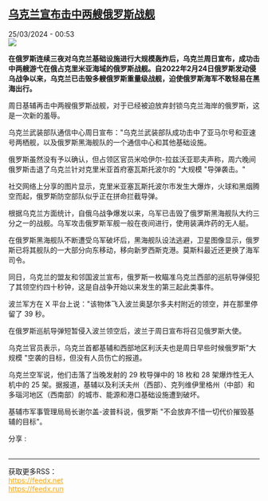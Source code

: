 <!--1711325702000-->
[乌克兰宣布击中两艘俄罗斯战舰](https://www.rfi.fr/cn/%E4%B8%AD%E5%9B%BD/20240324-%E4%B9%8C%E5%85%8B%E5%85%B0%E5%AE%A3%E5%B8%83%E5%87%BB%E4%B8%AD%E4%B8%A4%E8%89%98%E4%BF%84%E7%BD%97%E6%96%AF%E6%88%98%E8%88%B0)
------

<div>25/03/2024 - 00:53</div><img src="https://s.rfi.fr/media/display/b4fb40d2-ea39-11ee-9c3e-005056a90284/w:1280/p:16x9/2024-03-19T031022Z_1889085273_RC2QO6AMMV3W_RTRMADP_3_UKRAINE-CRISIS-SYRSKYI.JPG"><p><strong>在俄罗斯连续三夜对乌克兰基础设施进行大规模轰炸后，乌克兰周日宣布，成功击中两艘游弋在俄占克里米亚海域的俄罗斯战舰。自2022年2月24日俄罗斯发动侵乌战争以来，乌克兰已击毁多艘俄罗斯重量级战舰，迫使俄罗斯海军不敢轻易在黑海出行。        </strong></p><div><p>周日基辅再击中两艘俄罗斯战舰，对于已经被迫放弃封锁乌克兰海岸的俄罗斯，这是一次新的羞辱。</p><p>乌克兰武装部队通信中心周日宣布："乌克兰武装部队成功击中了亚马尔号和亚速号两栖舰，以及俄罗斯黑海舰队的一个通信中心和其他基础设施。</p><p>俄罗斯虽然没有予以确认，但占领区官员米哈伊尔-拉兹沃亚耶夫声称，周六晚间俄罗斯击退了乌克兰针对克里米亚首府塞瓦斯托波尔的 "大规模 "导弹袭击。"</p><p>社交网络上分享的图片显示，克里米亚塞瓦斯托波尔市发生大爆炸，火球和黑烟腾空而起，俄罗斯防空部队似乎正在拼命拦截导弹。</p><p>根据乌克兰方面统计，自俄乌战争爆发以来，乌军已击毁了俄罗斯黑海舰队大约三分之一的战舰。乌军攻击俄罗斯军舰一般在夜间进行，使用装满炸药的无人艇。</p><p>在俄罗斯黑海舰队不断遭受乌军破坏后，黑海舰队设法逃避，卫星图像显示，俄罗斯已将其舰队的一大部分向东移动，移向新罗西斯克港。莫斯科最近还更换了海军司令。</p><p>同日，乌克兰的盟友和邻国波兰宣布，俄罗斯一枚瞄准乌克兰西部的巡航导弹侵犯了其领空约四十秒钟，这是自战争开始以来发生的第三起此类事件。</p><p>波兰军方在 X 平台上说："该物体飞入波兰奥瑟尔多夫村附近的领空，并在那里停留了 39 秒。</p><p>在俄罗斯巡航导弹短暂侵入波兰领空后，波兰于周日宣布将召见俄罗斯大使。</p><p>乌克兰官员表示，乌克兰首都基辅和西部地区利沃夫也是周日早些时候俄罗斯"大规模 "空袭的目标，但没有人员伤亡的报道。</p><p>乌克兰空军说，他们击落了当晚发射的 29 枚导弹中的 18 枚和 28 架爆炸性无人机中的 25 架。据报道，基辅以及利沃夫州（西部）、克列维伊里格州（中部）和多瑙河地区（西南部）的城市、能源和港口基础设施遭到破坏。</p><p>基辅市军事管理局局长谢尔盖-波普科说，俄罗斯 "不会放弃不惜一切代价摧毁基辅的目标"。</p><div data-selfpromo-newsletter></div><div data-selfpromo-app></div></div><div><div>分享 :</div><div><a href="https://www.facebook.com/dialog/share?app_id=113191652055439&amp;href=https%3A%2F%2Frfi.my%2FASS9.F&amp;redirect_uri=https%3A%2F%2Fwww.rfi.fr%2Fcn%2F%25E4%25B8%25AD%25E5%259B%25BD%2F20240324-%25E4%25B9%258C%25E5%2585%258B%25E5%2585%25B0%25E5%25AE%25A3%25E5%25B8%2583%25E5%2587%25BB%25E4%25B8%25AD%25E4%25B8%25A4%25E8%2589%2598%25E4%25BF%2584%25E7%25BD%2597%25E6%2596%25AF%25E6%2588%2598%25E8%2588%25B0&amp;locale=zh_CN" target="_blank" rel="noopener nofollow"><span></span></a><a href="whatsapp://send?text=%E4%B9%8C%E5%85%8B%E5%85%B0%E5%AE%A3%E5%B8%83%E5%87%BB%E4%B8%AD%E4%B8%A4%E8%89%98%E4%BF%84%E7%BD%97%E6%96%AF%E6%88%98%E8%88%B0%20-%20https%3A%2F%2Frfi.my%2FASS9.W" target="_blank" rel="noopener nofollow"><span></span></a><a href="https://web.whatsapp.com/send?text=%E4%B9%8C%E5%85%8B%E5%85%B0%E5%AE%A3%E5%B8%83%E5%87%BB%E4%B8%AD%E4%B8%A4%E8%89%98%E4%BF%84%E7%BD%97%E6%96%AF%E6%88%98%E8%88%B0%20-%20https%3A%2F%2Frfi.my%2FASS9.W" target="_blank" rel="noopener nofollow"><span></span></a><a href="https://x.com/intent/tweet?url=https%3A%2F%2Frfi.my%2FASS9.X&amp;via=RFI_Cn&amp;related=RFI_Cn&amp;text=%E4%B9%8C%E5%85%8B%E5%85%B0%E5%AE%A3%E5%B8%83%E5%87%BB%E4%B8%AD%E4%B8%A4%E8%89%98%E4%BF%84%E7%BD%97%E6%96%AF%E6%88%98%E8%88%B0&amp;lang=zh-cn" target="_blank" rel="noopener nofollow"><span></span></a><span data-root-share><share-button v-on:open="openModal"></share-button><share-modal v-if="displayModal" v-on:close="closeModal"></share-modal></span></div></div><br><hr><div>获取更多RSS：<br><a href="https://feedx.net" style="color:orange" target="_blank">https://feedx.net</a> <br><a href="https://feedx.run" style="color:orange" target="_blank">https://feedx.run</a><br></div>
